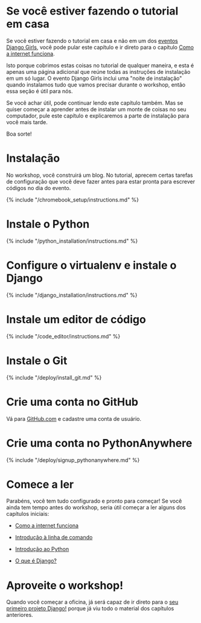 # Se você estiver fazendo o tutorial em casa

Se você estiver fazendo o tutorial em casa e não em um dos [eventos Django Girls](https://djangogirls.org/events/), você pode pular este capítulo e ir direto para o capítulo [Como a internet funciona](../how_the_internet_works/README.md).

Isto porque cobrimos estas coisas no tutorial de qualquer maneira, e esta é apenas uma página adicional que reúne todas as instruções de instalação em um só lugar. O evento Django Girls inclui uma "noite de instalação" quando instalamos tudo que vamos precisar durante o workshop, então essa seção é útil para nós.

Se você achar útil, pode continuar lendo este capítulo também. Mas se quiser começar a aprender antes de instalar um monte de coisas no seu computador, pule este capítulo e explicaremos a parte de instalação para você mais tarde.

Boa sorte!

# Instalação

No workshop, você construirá um blog. No tutorial, aprecem certas tarefas de configuração que você deve fazer antes para estar pronta para escrever códigos no dia do evento.

<!--sec data-title="Chromebook setup (if you're using one)"
data-id="chromebook_setup" data-collapse=true ces--> {% include "/chromebook_setup/instructions.md" %} 

<!--endsec-->

# Instale o Python

{% include "/python_installation/instructions.md" %}

# Configure o virtualenv e instale o Django

{% include "/django_installation/instructions.md" %}

# Instale um editor de código

{% include "/code_editor/instructions.md" %}

# Instale o Git

{% include "/deploy/install_git.md" %}

# Crie uma conta no GitHub

Vá para [GitHub.com](https://www.github.com) e cadastre uma conta de usuário.

# Crie uma conta no PythonAnywhere

{% include "/deploy/signup_pythonanywhere.md" %}

# Comece a ler

Parabéns, você tem tudo configurado e pronto para começar! Se você ainda tem tempo antes do workshop, seria útil começar a ler alguns dos capítulos iniciais:

* [Como a internet funciona](../how_the_internet_works/README.md)

* [Introdução à linha de comando](../intro_to_command_line/README.md)

* [Introdução ao Python](../python_introduction/README.md)

* [O que é Django?](../django/README.md)

# Aproveite o workshop!

Quando você começar a oficina, já será capaz de ir direto para o [seu primeiro projeto Django!](../django_start_project/README.md) porque já viu todo o material dos capítulos anteriores.